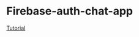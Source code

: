 # Firebase-auth-chat-app

[Tutorial](https://css-tricks.com/building-a-real-time-chat-app-with-react-and-firebase/) 
